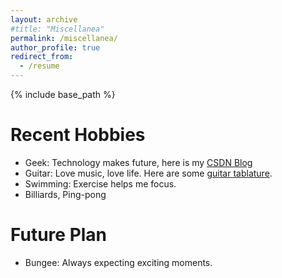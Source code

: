 ```yaml
---
layout: archive
#title: "Miscellanea"
permalink: /miscellanea/
author_profile: true
redirect_from:
  - /resume
---
```


{% include base_path %}

Recent Hobbies
======
* Geek: Technology makes future, here is my [CSDN Blog](https://dwgan.blog.csdn.net/)
* Guitar: Love music, love life. Here are some [guitar tablature](../music/枫叶城2019.pdf).
* Swimming: Exercise helps me focus.
* Billiards, Ping-pong<!--: It is interesting to do kinematic analysis.-->

Future Plan
=
* Bungee: Always expecting exciting moments.
